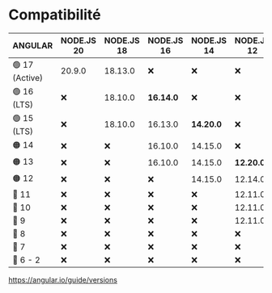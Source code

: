 # Compatibilité

| ANGULAR        | NODE.JS 20 | NODE.JS 18 | NODE.JS 16  | NODE.JS 14  | NODE.JS 12  | NODE.JS 10  |
| -------------- | ---------- | ---------- | ----------- | ----------- | ----------- | ----------- |
| 🟢 17 (Active) | 20.9.0     | 18.13.0    | ❌          | ❌          | ❌          | ❌          |
| 🟢 16 (LTS)    | ❌         | 18.10.0    | **16.14.0** | ❌          | ❌          | ❌          |
| 🟢 15 (LTS)    | ❌         | 18.10.0    | 16.13.0     | **14.20.0** | ❌          | ❌          |
| 🟠 14          | ❌         | ❌         | 16.10.0     | 14.15.0     | ❌          | ❌          |
| 🟠 13          | ❌         | ❌         | 16.10.0     | 14.15.0     | **12.20.0** | ❌          |
| 🟠 12          | ❌         | ❌         | ❌          | 14.15.0     | 12.14.0     | ❌          |
| 🔴 11          | ❌         | ❌         | ❌          | ❌          | 12.11.0     | **10.13.0** |
| 🔴 10          | ❌         | ❌         | ❌          | ❌          | 12.11.0     | 10.13.0     |
| 🔴 9           | ❌         | ❌         | ❌          | ❌          | 12.11.0     | 10.13.0     |
| 🔴 8           | ❌         | ❌         | ❌          | ❌          | ❌          | 10.9.0      |
| 🔴 7           | ❌         | ❌         | ❌          | ❌          | ❌          | 10.9.0      |
| 🔴 6 - 2       | ❌         | ❌         | ❌          | ❌          | ❌          | ❌          |

<https://angular.io/guide/versions>
